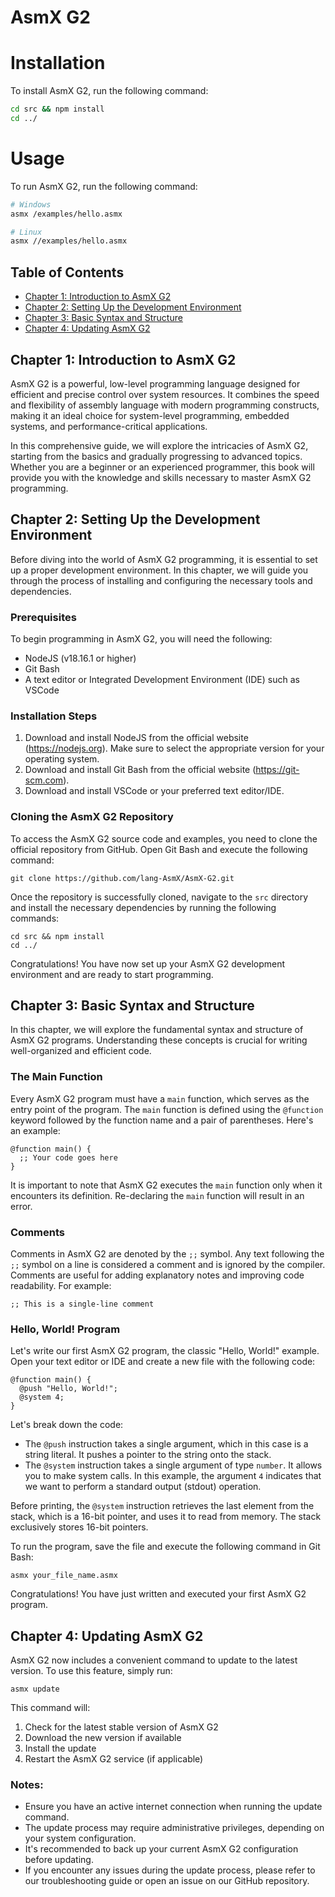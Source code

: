 # AsmX G2

# Installation
To install AsmX G2, run the following command:
```bash
cd src && npm install
cd ../
```

# Usage
To run AsmX G2, run the following command:
```bash
# Windows
asmx /examples/hello.asmx

# Linux
asmx //examples/hello.asmx
```

## Table of Contents
- [Chapter 1: Introduction to AsmX G2](#chapter-1-introduction-to-asmx-g2)
- [Chapter 2: Setting Up the Development Environment](#chapter-2-setting-up-the-development-environment)
- [Chapter 3: Basic Syntax and Structure](#chapter-3-basic-syntax-and-structure)
- [Chapter 4: Updating AsmX G2](#chapter-4-updating-asmx-g2)


## Chapter 1: Introduction to AsmX G2
AsmX G2 is a powerful, low-level programming language designed for efficient and precise control over system resources. It combines the speed and flexibility of assembly language with modern programming constructs, making it an ideal choice for system-level programming, embedded systems, and performance-critical applications.

In this comprehensive guide, we will explore the intricacies of AsmX G2, starting from the basics and gradually progressing to advanced topics. Whether you are a beginner or an experienced programmer, this book will provide you with the knowledge and skills necessary to master AsmX G2 programming.

## Chapter 2: Setting Up the Development Environment
Before diving into the world of AsmX G2 programming, it is essential to set up a proper development environment. In this chapter, we will guide you through the process of installing and configuring the necessary tools and dependencies.

### Prerequisites
To begin programming in AsmX G2, you will need the following:
- NodeJS (v18.16.1 or higher)
- Git Bash
- A text editor or Integrated Development Environment (IDE) such as VSCode

### Installation Steps
1. Download and install NodeJS from the official website (https://nodejs.org). Make sure to select the appropriate version for your operating system.
2. Download and install Git Bash from the official website (https://git-scm.com).
3. Download and install VSCode or your preferred text editor/IDE.

### Cloning the AsmX G2 Repository
To access the AsmX G2 source code and examples, you need to clone the official repository from GitHub. Open Git Bash and execute the following command:
```
git clone https://github.com/lang-AsmX/AsmX-G2.git
```

Once the repository is successfully cloned, navigate to the `src` directory and install the necessary dependencies by running the following commands:
```
cd src && npm install
cd ../
```

Congratulations! You have now set up your AsmX G2 development environment and are ready to start programming.

## Chapter 3: Basic Syntax and Structure
In this chapter, we will explore the fundamental syntax and structure of AsmX G2 programs. Understanding these concepts is crucial for writing well-organized and efficient code.

### The Main Function
Every AsmX G2 program must have a `main` function, which serves as the entry point of the program. The `main` function is defined using the `@function` keyword followed by the function name and a pair of parentheses. Here's an example:
```
@function main() {
  ;; Your code goes here
}
```

It is important to note that AsmX G2 executes the `main` function only when it encounters its definition. Re-declaring the `main` function will result in an error.

### Comments
Comments in AsmX G2 are denoted by the `;;` symbol. Any text following the `;;` symbol on a line is considered a comment and is ignored by the compiler. Comments are useful for adding explanatory notes and improving code readability. For example:
```
;; This is a single-line comment
```

### Hello, World! Program
Let's write our first AsmX G2 program, the classic "Hello, World!" example. Open your text editor or IDE and create a new file with the following code:
```
@function main() {
  @push "Hello, World!";
  @system 4;
}
```

Let's break down the code:
- The `@push` instruction takes a single argument, which in this case is a string literal. It pushes a pointer to the string onto the stack.
- The `@system` instruction takes a single argument of type `number`. It allows you to make system calls. In this example, the argument `4` indicates that we want to perform a standard output (stdout) operation.

Before printing, the `@system` instruction retrieves the last element from the stack, which is a 16-bit pointer, and uses it to read from memory. The stack exclusively stores 16-bit pointers.

To run the program, save the file and execute the following command in Git Bash:
```
asmx your_file_name.asmx
```

Congratulations! You have just written and executed your first AsmX G2 program.

## Chapter 4: Updating AsmX G2

AsmX G2 now includes a convenient command to update to the latest version. To use this feature, simply run:
```
asmx update
```
This command will:

1. Check for the latest stable version of AsmX G2
2. Download the new version if available
3. Install the update
4. Restart the AsmX G2 service (if applicable)

### Notes:
- Ensure you have an active internet connection when running the update command.
- The update process may require administrative privileges, depending on your system configuration.
- It's recommended to back up your current AsmX G2 configuration before updating.
- If you encounter any issues during the update process, please refer to our troubleshooting guide or open an issue on our GitHub repository.
